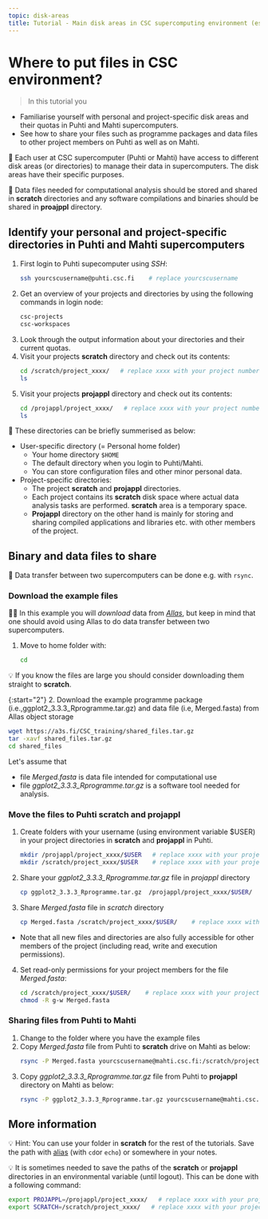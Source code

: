 ```yaml
---
topic: disk-areas
title: Tutorial - Main disk areas in CSC supercomputing environment (essential)
---
```


# Where to put files in CSC environment?

> In this tutorial you 
   - Familiarise yourself with personal and project-specific disk areas and their quotas in Puhti and Mahti supercomputers. 
   - See how to share your files such as programme packages and data files to other project members on Puhti as well as on Mahti.

💬 Each user at CSC supercomputer (Puhti or Mahti) have access to different disk areas (or directories) to manage their data in supercomputers. The disk areas have their specific purposes. 

💬 Data files needed for computational analysis should be stored and shared in **scratch** directories and any software compilations and binaries should be shared in **proajppl** directory.

## Identify your personal and project-specific directories in Puhti and Mahti supercomputers

1. First login to Puhti supecomputer using *SSH*:
   ```bash
   ssh yourcscusername@puhti.csc.fi    # replace yourcscusername
   ```
2. Get an overview of your projects and directories by using the following commands in login node:
   ```bash
   csc-projects
   csc-workspaces 
   ```
3. Look through the output information about your directories and their current quotas.  
4. Visit your projects **scratch** directory and check out its contents:
   ```bash
   cd /scratch/project_xxxx/   # replace xxxx with your project number
   ls
   ```
5. Visit your projects **projappl** directory and check out its contents:
   ```bash
   cd /projappl/project_xxxx/   # replace xxxx with your project number
   ls
   ```

💬 These directories can be briefly summerised as below:
- User-specific directory (= Personal home folder)
   - Your home directory `$HOME`
   - The default directory when you login to Puhti/Mahti. 
   - You can store configuration files and other minor personal data. 
- Project-specific directories: 
   - The project **scratch** and **projappl** directories. 
   - Each project contains its **scratch** disk space where actual data analysis tasks are performed. **scratch** area is a temporary space.
   - **Projappl** directory on the other hand is mainly for storing and sharing compiled applications and libraries etc. with other members of the project. 

## Binary and data files to share

💬 Data transfer between two supercomputers can be done e.g. with `rsync`. 

### Download the example files

☝🏻 In this example you will *download* data from [*Allas*](https://docs.csc.fi/data/Allas/), but keep in mind that one should avoid using Allas to do data transfer between two supercomputers.

1. Move to home folder with:
   ```bash
   cd
   ```

💡 If you know the files are large you should consider downloading them straight to **scratch**. 

{:start="2"}
2. Download the example programme package (i.e.,ggplot2_3.3.3_Rprogramme.tar.gz) and data file (i.e, Merged.fasta) from Allas object storage
   ```bash
   wget https://a3s.fi/CSC_training/shared_files.tar.gz
   tar -xavf shared_files.tar.gz
   cd shared_files
   ```

Let's assume that
- file *Merged.fasta* is data file intended for computational use
- file *ggplot2_3.3.3_Rprogramme.tar.gz* is a software tool needed for analysis. 

### Move the files to Puhti scratch and projappl

1. Create folders with your username (using environment variable $USER) in your project directories in **scratch** and **projappl** in Puhti.
   ```bash
   mkdir /projappl/project_xxxx/$USER   # replace xxxx with your project number
   mkdir /scratch/project_xxxx/$USER    # replace xxxx with your project number
   ```
2. Share your *ggplot2_3.3.3_Rprogramme.tar.gz* file in *projappl* directory
   ```bash
   cp ggplot2_3.3.3_Rprogramme.tar.gz  /projappl/project_xxxx/$USER/   # replace xxxx with your project number
   ```
3. Share *Merged.fasta* file in *scratch* directory
   ```bash
   cp Merged.fasta /scratch/project_xxxx/$USER/    # replace xxxx with your project number
   ```
- Note that all new files and directories are also fully accessible for other members of the project (including read, write and execution permissions). 

4. Set read-only permissions for your project members for the file *Merged.fasta*:
   ```bash
   cd /scratch/project_xxxx/$USER/    # replace xxxx with your project number
   chmod -R g-w Merged.fasta
   ```

### Sharing files from Puhti to Mahti

1. Change to the folder where you have the example files
2. Copy *Merged.fasta* file from Puhti to **scratch** drive on Mahti as below:
   ```bash
   rsync -P Merged.fasta yourcscusername@mahti.csc.fi:/scratch/project_xxxx/$USER/    # replace xxxx with your project number
   ```
3. Copy *ggplot2_3.3.3_Rprogramme.tar.gz* file from Puhti to **projappl** directory on Mahti as below:
   ```bash
   rsync -P ggplot2_3.3.3_Rprogramme.tar.gz yourcscusername@mahti.csc.fi:/projappl/project_xxxx/$USER/    # replace xxxx with your project number 
   ```

## More information

💡 Hint: You can use your folder in **scratch** for the rest of the tutorials. Save the path with [alias](https://www.shell-tips.com/bash/alias/) (with `cd`or `echo`) or somewhere in your notes. 

💡 It is sometimes needed to save the paths of the **scratch** or **projappl** directories in an environmental variable (until logout). This can be done with a following command:
   ```bash
   export PROJAPPL=/projappl/project_xxxx/   # replace xxxx with your project number
   export SCRATCH=/scratch/project_xxxx/   # replace xxxx with your project number
   ```


